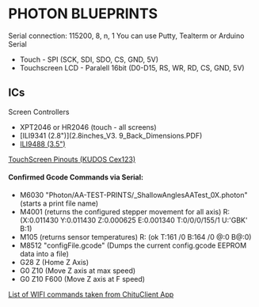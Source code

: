 # PHOTON BLUEPRINTS

Serial connection: 115200, 8, n, 1
You can use Putty, Tealterm or Arduino Serial

- Touch - SPI (SCK, SDI, SDO, CS, GND, 5V)
- Touchscreen LCD - Paralell 16bit (D0-D15, RS, WR, RD, CS, GND, 5V)

## ICs

Screen Controllers

- XPT2046 or HR2046 (touch - all screens)
- [ILI9341 (2.8")](2.8inches_V3. 9_Back_Dimensions.PDF) 
- [ILI9488 (3.5")](3.5inches_V3.9_Back_Dimensions.PDF) 

[TouchScreen Pinouts (KUDOS Cex123)](Photon_Touchscreen_Pinouts.pdf)


#### Confirmed Gcode Commands via Serial:

- M6030 "Photon/AA-TEST-PRINTS/_ShallowAnglesAATest_0X.photon" (starts a print file name)
- M4001 (returns the configured stepper movement for all axis) R: (X:0.011430 Y:0.011430 Z:0.000625 E:0.001340 T:0/0/0/155/1 U:'GBK' B:1) 
- M105 (returns sensor temperatures) R: (ok T:161 /0 B:164 /0 @:0 B@:0)
- M8512 "configFile.gcode" (Dumps the current config.gcode EEPROM data into a file)
- G28 Z (Home Z Axis)
- G0 Z10 (Move Z axis at max speed)
- G0 Z10 F600 (Move Z axis at F speed)

[List of WIFI commands taken from ChituClient App](ChituClientWifiProtocol-translated.txt)
